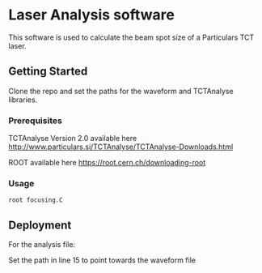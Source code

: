 # Laser Analysis software

This software is used to calculate the beam spot size of a Particulars TCT laser.

## Getting Started

Clone the repo and set the paths for the waveform and TCTAnalyse libraries.

### Prerequisites

TCTAnalyse Version 2.0 available here http://www.particulars.si/TCTAnalyse/TCTAnalyse-Downloads.html

ROOT available here https://root.cern.ch/downloading-root


### Usage

```
root focusing.C
```

## Deployment

For the analysis file:

Set the path in line 15 to point towards the waveform file



